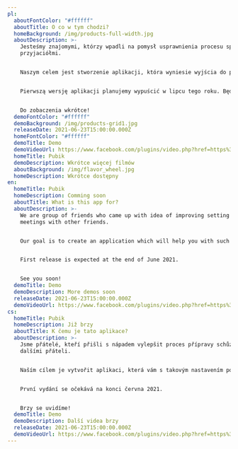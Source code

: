 ```yaml
---
pl:
  aboutFontColor: "#ffffff"
  aboutTitle: O co w tym chodzi?
  homeBackground: /img/products-full-width.jpg
  aboutDescription: >-
    Jesteśmy znajomymi, którzy wpadli na pomysł usprawnienia procesu spotkań z
    przyjaciółmi. 


    Naszym celem jest stworzenie aplikacji, która wyniesie wyjścia do pubów na wyższy poziom. Dzięki niej łatwiej skrzykniecie się ze znajomymi i nie ominie Was żadna impreza.


    Pierwszą wersję aplikacji planujemy wypuścić w lipcu tego roku. Będziemy Was informować o wszelkich postępach na bieżąco. Liczymy na Wasze opinie, dzięki którym będziemy mogli ulepszyć nasz produkt i upewnić się, że zmierzamy w dobrym kierunku.


    Do zobaczenia wkrótce!
  demoFontColor: "#ffffff"
  demoBackground: /img/products-grid1.jpg
  releaseDate: 2021-06-23T15:00:00.000Z
  homeFontColor: "#ffffff"
  demoTitle: Demo
  demoVideoUrl: https://www.facebook.com/plugins/video.php?href=https%3A%2F%2Fwww.facebook.com%2FPubikAplikacja%2Fvideos%2F457263982271565%2F&show_text=0&width=560
  homeTitle: Pubik
  demoDescription: Wkrótce więcej filmów
  aboutBackground: /img/flavor_wheel.jpg
  homeDescription: Wkrótce dostępny
en:
  homeTitle: Pubik
  homeDescription: Comming soon
  aboutTitle: What is this app for?
  aboutDescription: >-
    We are group of friends who came up with idea of improving setting up
    meetings with other friends. 


    Our goal is to create an application which will help you with such setups with easy and fun way.


    First release is expected at the end of June 2021.


    See you soon!
  demoTitle: Demo
  demoDescription: More demos soon
  releaseDate: 2021-06-23T15:00:00.000Z
  demoVideoUrl: https://www.facebook.com/plugins/video.php?href=https%3A%2F%2Fwww.facebook.com%2FPubikAplikacja%2Fvideos%2F457263982271565%2F&show_text=0&width=560
cs:
  homeTitle: Pubik
  homeDescription: Již brzy
  aboutTitle: K čemu je tato aplikace?
  aboutDescription: >-
    Jsme přátelé, kteří přišli s nápadem vylepšit proces přípravy schůzek s
    dalšími přáteli.


    Naším cílem je vytvořit aplikaci, která vám s takovým nastavením pomůže snadným a zábavným způsobem.


    První vydání se očekává na konci června 2021.


    Brzy se uvidíme!
  demoTitle: Demo
  demoDescription: Další videa brzy
  releaseDate: 2021-06-23T15:00:00.000Z
  demoVideoUrl: https://www.facebook.com/plugins/video.php?href=https%3A%2F%2Fwww.facebook.com%2FPubikAplikacja%2Fvideos%2F457263982271565%2F&show_text=0&width=560
---
```

